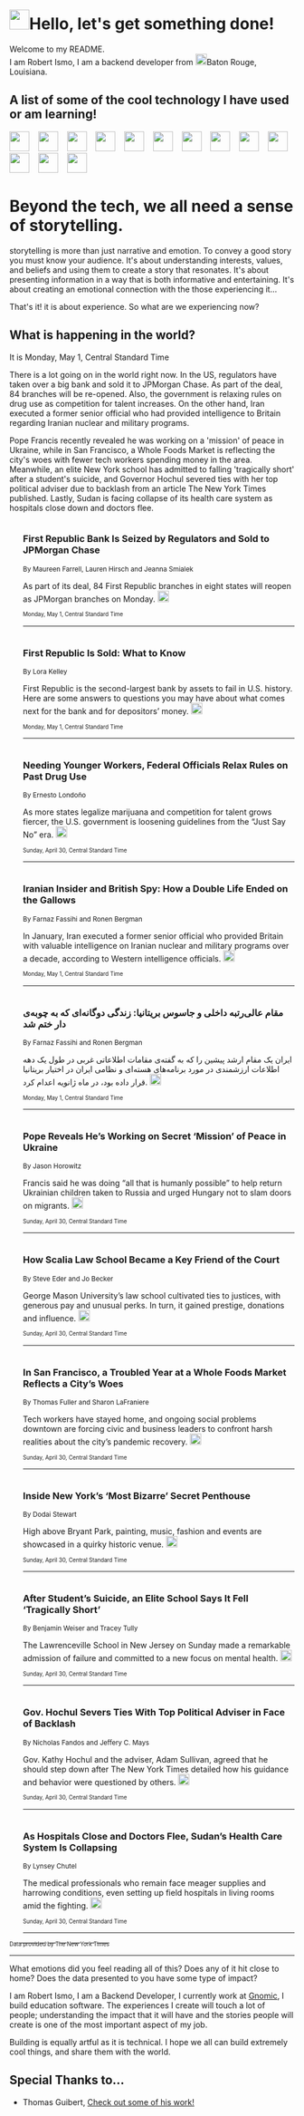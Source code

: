 <h1><img src="https://emojis.slackmojis.com/emojis/images/1643514375/3493/hot-coffee.gif?1643514375" width="35"/>Hello, let's get something done!</h1>

<p>Welcome to my README.<br/>
I am Robert Ismo, I am a backend developer from <img src="https://emojis.slackmojis.com/emojis/images/1638395689/50435/moulin_rouge.png?1638395689" width="20"/>Baton Rouge, Louisiana.</p>
<h2>A list of some of the cool technology I have used or am learning!</h2>
<p>
<img src="https://emojis.slackmojis.com/emojis/images/1643516091/21142/meow_bongotap.gif?1643516091" width="35" alt="">
<img src="https://img.shields.io/badge/Favorite%20Frontend%20Framework-SvelteKit-f83903" alt="">
<img src="https://img.shields.io/badge/Second%20Favorite-Vue-40b581" alt="">
<img src="https://img.shields.io/badge/Most%20Used%20Runtime-Nodejs-78b061" alt="">
<img src="https://emojis.slackmojis.com/emojis/images/1643517416/34482/fire.gif?1643517416" width="35" alt="">
<img src="https://img.shields.io/badge/Javascript%20But%20Better-Typescript-0078ca" alt="">
<img src="https://img.shields.io/badge/Favorite%20Language-Elixir-3e244d" alt="">
<img src="https://img.shields.io/badge/Containerize%20Everything-Docker-6ac9ef" alt="">
<img src="https://emojis.slackmojis.com/emojis/images/1643514596/5999/meow_party.gif?1643514596" width="35" alt="">
<img src="https://img.shields.io/badge/API%20Love%20Language-Graphql-de32a5" alt="">
<img src="https://img.shields.io/badge/Our%20Favorite%20Version%20Controller-Git-e94f33" alt="">
<img src="https://img.shields.io/badge/Favorite%20Database-Redis-d42d1d" alt="">
<img src="https://emojis.slackmojis.com/emojis/images/1643514559/5584/deployparrot.gif?1643514559" width="35" alt="">
<img src="https://img.shields.io/badge/Container%20Interstate-RabbitMQ-f66200" alt="">
<img src="https://img.shields.io/badge/Gotta%20Learn-Kubernetes-316adf" alt="">
<img src="https://img.shields.io/badge/Really%20Mature%20Now-WASM-654fef" alt="">
<img src="https://emojis.slackmojis.com/emojis/images/1666642497/61942/dance_vibe.gif?1666642497" width="35" alt="">
<img src="https://img.shields.io/badge/For%20My%20M1-ARM64-657d96" alt="">
<img src="https://img.shields.io/badge/Loving%20This%20So%20Much-TailwindCSS-17bcb5" alt="">
<img src="https://img.shields.io/badge/Cool%20Build%20Tool-Vite-f9cb24" alt="">
<img src="https://emojis.slackmojis.com/emojis/images/1669231376/62819/working-on-it.gif?1669231376" width="35" alt="">
<img src="https://img.shields.io/badge/Fun%20and%20Easy%20Database-MongoDB-5f8c49" alt="">
<img src="https://img.shields.io/badge/JS%20Life%20Support-NPM-c73737" alt="">
<img src="https://img.shields.io/badge/I%20Liked%20It-DynamoDB-0073b9" alt="">
<img src="https://emojis.slackmojis.com/emojis/images/1643514045/46/question.gif?1643514045" width="35" alt="">
<img src="https://img.shields.io/badge/cool-React-60d6f9" alt="">
<img src="https://img.shields.io/badge/Future%20Big%20Project-Lambda-f37e00" alt="">
<img src="https://img.shields.io/badge/NPM%20But%20Better-PNPM-f1aa07" alt="">
<img src="https://emojis.slackmojis.com/emojis/images/1643514943/9662/fbwow.gif?1643514943" width="35" alt="">
<img src="https://img.shields.io/badge/First%20Language-C-662079" alt="">
<img src="https://img.shields.io/badge/Where%20I%20Deploy%20Frontend-Vercel-000000" alt="">
<img src="https://img.shields.io/badge/Who%20Does%20not%20Want%20an%20App-Swift-f9492a" alt="">
<img src="https://emojis.slackmojis.com/emojis/images/1643514058/151/javascript.png?1643514058" width="35" alt="">
<img src="https://img.shields.io/badge/cool-Python-fbd542" alt="">
<img src="https://img.shields.io/badge/Favorite%20Something-Stripe-656cdc" alt="">
<img src="https://img.shields.io/badge/Of%20Course-HTML5-ed6327" alt="">
<img src="https://emojis.slackmojis.com/emojis/images/1660415405/60731/bomb.gif?1660415405" width="35" alt="">
<img src="https://img.shields.io/badge/hate-CSS-2964ec" alt="">
<img src="https://img.shields.io/badge/Learning-CircleCI-141215" alt="">
<img src="https://img.shields.io/badge/Learning-Rust-fbbb3b" alt="">
<img src="https://emojis.slackmojis.com/emojis/images/1660415397/60712/writing-hand.gif?1660415397" width="35" alt="">
<img src="https://img.shields.io/badge/Dev%20Browser%20of%20Choice-Firefox-cc4e26" alt="">
<img src="https://img.shields.io/badge/Recoverying%20From%20Windows-UNIX-1781e3" alt="">
<img src="https://img.shields.io/badge/LOVE-LogSeq-90c1c2" alt="">
<img src="https://emojis.slackmojis.com/emojis/images/1643514066/223/kirby.gif?1643514066" width="35" alt="">
<img src="https://img.shields.io/badge/Daily%20Driver-MacOS-e6e6e8" alt="">
<img src="https://img.shields.io/badge/Git%20Server-Github-000000" alt="">
<img src="https://img.shields.io/badge/enjoyable-EC2-f17428" alt="">
<img src="https://emojis.slackmojis.com/emojis/images/1643514239/2069/excited.gif?1643514239" width="35" alt="">
</p>
<h1>Beyond the tech, we all need a sense of storytelling.</h1>
<p>storytelling is more than just narrative and emotion. To convey a good story you must know your audience. It's about understanding interests, values, and beliefs and using them to create a story that resonates. It's about presenting information in a way that is both informative and entertaining. It's about creating an emotional connection with the those experiencing it...</p>
<p>That's it! it is about experience. So what are we experiencing now?</p>
<h2>What is happening in the world?</h2>
<p>It is Monday, May 1, Central Standard Time</p>
<p>
There is a lot going on in the world right now. In the US, regulators have taken over a big bank and sold it to JPMorgan Chase. As part of the deal, 84 branches will be re-opened. Also, the government is relaxing rules on drug use as competition for talent increases. On the other hand, Iran executed a former senior official who had provided intelligence to Britain regarding Iranian nuclear and military programs. 

Pope Francis recently revealed he was working on a &#39;mission&#39; of peace in Ukraine, while in San Francisco, a Whole Foods Market is reflecting the city&#39;s woes with fewer tech workers spending money in the area. Meanwhile, an elite New York school has admitted to falling &#39;tragically short&#39; after a student&#39;s suicide, and Governor Hochul severed ties with her top political adviser due to backlash from an article The New York Times published. Lastly, Sudan is facing collapse of its health care system as hospitals close down and doctors flee.</p>
<ol>
<img src="https://img.shields.io/badge/-business-blue" alt="">
<h3>First Republic Bank Is Seized by Regulators and Sold to JPMorgan Chase</h3>
<sub>By Maureen Farrell, Lauren Hirsch and Jeanna Smialek</sub>
<p>As part of its deal, 84 First Republic branches in eight states will reopen as JPMorgan branches on Monday.  <a href="https://nyti.ms/3LpkNtw"><img src="https://developer.nytimes.com/files/poweredby_nytimes_30b.png?v=1583354208352" height="20"></a></p>
<sub><sub>Monday, May 1, Central Standard Time</sub></sub>
<hr/>
<img src="https://img.shields.io/badge/-business-blue" alt="">
<h3>First Republic Is Sold: What to Know</h3>
<sub>By Lora Kelley</sub>
<p>First Republic is the second-largest bank by assets to fail in U.S. history. Here are some answers to questions you may have about what comes next for the bank and for depositors’ money.  <a href="https://nyti.ms/3HtkfBT"><img src="https://developer.nytimes.com/files/poweredby_nytimes_30b.png?v=1583354208352" height="20"></a></p>
<sub><sub>Monday, May 1, Central Standard Time</sub></sub>
<hr/>
<img src="https://img.shields.io/badge/-us-blue" alt="">
<h3>Needing Younger Workers, Federal Officials Relax Rules on Past Drug Use</h3>
<sub>By Ernesto Londoño</sub>
<p>As more states legalize marijuana and competition for talent grows fiercer, the U.S. government is loosening guidelines from the “Just Say No” era.  <a href="https://nyti.ms/3LGgRWE"><img src="https://developer.nytimes.com/files/poweredby_nytimes_30b.png?v=1583354208352" height="20"></a></p>
<sub><sub>Sunday, April 30, Central Standard Time</sub></sub>
<hr/>
<img src="https://img.shields.io/badge/-world-blue" alt="">
<h3>Iranian Insider and British Spy: How a Double Life Ended on the Gallows</h3>
<sub>By Farnaz Fassihi and Ronen Bergman</sub>
<p>In January, Iran executed a former senior official who provided Britain with valuable intelligence on Iranian nuclear and military programs over a decade, according to Western intelligence officials.  <a href="https://nyti.ms/44jbO5G"><img src="https://developer.nytimes.com/files/poweredby_nytimes_30b.png?v=1583354208352" height="20"></a></p>
<sub><sub>Monday, May 1, Central Standard Time</sub></sub>
<hr/>
<img src="https://img.shields.io/badge/-world-blue" alt="">
<h3>مقام عالی‌رتبه داخلی و جاسوس بریتانیا: زندگی دوگانه‌ای که به چوبه‌ی دار ختم شد</h3>
<sub>By Farnaz Fassihi and Ronen Bergman</sub>
<p>ایران یک مقام ارشد پیشین را که به گفته‌ی مقامات اطلاعاتی غربی در طول یک دهه اطلاعات ارزشمندی در مورد برنامه‌های هسته‌ای و نظامی ایران در اختیار بریتانیا قرار داده بود، در ماه ژانویه اعدام کرد.  <a href="https://nyti.ms/3ANMsiN"><img src="https://developer.nytimes.com/files/poweredby_nytimes_30b.png?v=1583354208352" height="20"></a></p>
<sub><sub>Monday, May 1, Central Standard Time</sub></sub>
<hr/>
<img src="https://img.shields.io/badge/-world-blue" alt="">
<h3>Pope Reveals He’s Working on Secret ‘Mission’ of Peace in Ukraine</h3>
<sub>By Jason Horowitz</sub>
<p>Francis said he was doing “all that is humanly possible” to help return Ukrainian children taken to Russia and urged Hungary not to slam doors on migrants.  <a href="https://nyti.ms/3ALE7w0"><img src="https://developer.nytimes.com/files/poweredby_nytimes_30b.png?v=1583354208352" height="20"></a></p>
<sub><sub>Sunday, April 30, Central Standard Time</sub></sub>
<hr/>
<img src="https://img.shields.io/badge/-us-blue" alt="">
<h3>How Scalia Law School Became a Key Friend of the Court</h3>
<sub>By Steve Eder and Jo Becker</sub>
<p>George Mason University’s law school cultivated ties to justices, with generous pay and unusual perks. In turn, it gained prestige, donations and influence.  <a href="https://nyti.ms/44hl7Da"><img src="https://developer.nytimes.com/files/poweredby_nytimes_30b.png?v=1583354208352" height="20"></a></p>
<sub><sub>Sunday, April 30, Central Standard Time</sub></sub>
<hr/>
<img src="https://img.shields.io/badge/-us-blue" alt="">
<h3>In San Francisco, a Troubled Year at a Whole Foods Market Reflects a City’s Woes</h3>
<sub>By Thomas Fuller and Sharon LaFraniere</sub>
<p>Tech workers have stayed home, and ongoing social problems downtown are forcing civic and business leaders to confront harsh realities about the city’s pandemic recovery.  <a href="https://nyti.ms/3neadgW"><img src="https://developer.nytimes.com/files/poweredby_nytimes_30b.png?v=1583354208352" height="20"></a></p>
<sub><sub>Sunday, April 30, Central Standard Time</sub></sub>
<hr/>
<img src="https://img.shields.io/badge/-nyregion-blue" alt="">
<h3>Inside New York’s ‘Most Bizarre’ Secret Penthouse</h3>
<sub>By Dodai Stewart</sub>
<p>High above Bryant Park, painting, music, fashion and events are showcased in a quirky historic venue.  <a href="https://nyti.ms/44fLPMt"><img src="https://developer.nytimes.com/files/poweredby_nytimes_30b.png?v=1583354208352" height="20"></a></p>
<sub><sub>Sunday, April 30, Central Standard Time</sub></sub>
<hr/>
<img src="https://img.shields.io/badge/-nyregion-blue" alt="">
<h3>After Student’s Suicide, an Elite School Says It Fell ‘Tragically Short’</h3>
<sub>By Benjamin Weiser and Tracey Tully</sub>
<p>The Lawrenceville School in New Jersey on Sunday made a remarkable admission of failure and committed to a new focus on mental health.  <a href="https://nyti.ms/3LGY0e9"><img src="https://developer.nytimes.com/files/poweredby_nytimes_30b.png?v=1583354208352" height="20"></a></p>
<sub><sub>Sunday, April 30, Central Standard Time</sub></sub>
<hr/>
<img src="https://img.shields.io/badge/-nyregion-blue" alt="">
<h3>Gov. Hochul Severs Ties With Top Political Adviser in Face of Backlash</h3>
<sub>By Nicholas Fandos and Jeffery C. Mays</sub>
<p>Gov. Kathy Hochul and the adviser, Adam Sullivan, agreed that he should step down after The New York Times detailed how his guidance and behavior were questioned by others.  <a href="https://nyti.ms/3LgJKHH"><img src="https://developer.nytimes.com/files/poweredby_nytimes_30b.png?v=1583354208352" height="20"></a></p>
<sub><sub>Sunday, April 30, Central Standard Time</sub></sub>
<hr/>
<img src="https://img.shields.io/badge/-world-blue" alt="">
<h3>As Hospitals Close and Doctors Flee, Sudan’s Health Care System Is Collapsing</h3>
<sub>By Lynsey Chutel</sub>
<p>The medical professionals who remain face meager supplies and harrowing conditions, even setting up field hospitals in living rooms amid the fighting.  <a href="https://nyti.ms/3NlR9bi"><img src="https://developer.nytimes.com/files/poweredby_nytimes_30b.png?v=1583354208352" height="20"></a></p>
<sub><sub>Sunday, April 30, Central Standard Time</sub></sub>
<hr/>
</ol>
<a href="https://developer.nytimes.com"><sub><sub>Data provided by The New York Times</sub></sub></a>
<hr/>
<p>What emotions did you feel reading all of this? Does any of it hit close to home? Does the data presented to you have some type of impact?</p>
<p>I am Robert Ismo, I am a Backend Developer, I currently work at <a href="https://gnomic.education/">Gnomic</a>, I build education software. The experiences I create will touch a lot of people; understanding the impact that it will have and the stories people will create is one of the most important aspect of my job.</p>
<p>Building is equally artful as it is technical. I hope we all can build extremely cool things, and share them with the world.</p>
<h2>Special Thanks to...</h2>
<ul>
<li>Thomas Guibert, <a href="https://github.com/thmsgbrt/thmsgbrt">Check out some of his work!</a></li>
</ul>